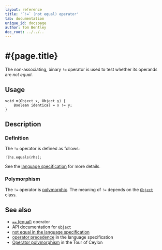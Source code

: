 ```yaml
---
layout: reference
title: '`!=` (not equal) operator'
tab: documentation
unique_id: docspage
author: Tom Bentley
doc_root: ../../..
---
```


# #{page.title}

The non-associating, binary `!=` operator is used to test whether its operands 
are *not equal*.

## Usage 

    void m(Object x, Object y) {
        Boolean identical = x != y;
    }

## Description

### Definition

The `!=` operator is defined as follows:

<!-- check:none -->
    !lhs.equals(rhs);

See the [language specification](#{site.urls.spec_current}#equalitycomparison) for more details.

### Polymorphism

The `!=` operator is [polymorphic](#{page.doc_root}/reference/operator/operator-polymorphism). 
The meaning of `!=` depends on the 
[`Object`](#{site.urls.apidoc_current}/class_Object.html) class.

## See also

* [`==` (equal)](../equal) operator
* API documentation for [`Object`](#{site.urls.apidoc_current}/class_Object.html)
* [not equal in the language specification](#{site.urls.spec_current}#equalitycomparison)
* [operator precedence](#{site.urls.spec_current}#operatorprecedence) in the 
  language specification
* [Operator polymorphism](#{page.doc_root}/tour/language-module/#operator_polymorphism) 
  in the Tour of Ceylon


